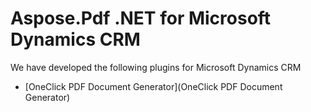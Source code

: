 # Aspose.Pdf .NET for Microsoft Dynamics CRM

We have developed the following plugins for Microsoft Dynamics CRM

* [OneClick PDF Document Generator](OneClick PDF Document Generator)
